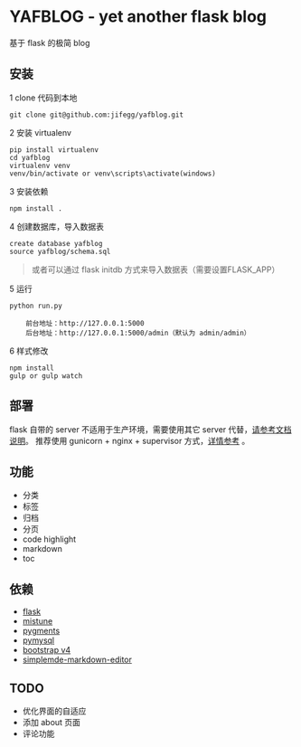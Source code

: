 # YAFBLOG - yet another flask blog
基于 flask 的极简 blog

## 安装

1 clone 代码到本地
```
git clone git@github.com:jifegg/yafblog.git
```

2 安装 virtualenv
```
pip install virtualenv
cd yafblog
virtualenv venv
venv/bin/activate or venv\scripts\activate(windows)
```

3 安装依赖
```
npm install .
```

4 创建数据库，导入数据表
```
create database yafblog
source yafblog/schema.sql
```
> 或者可以通过 flask initdb 方式来导入数据表（需要设置FLASK_APP）

5 运行
```
python run.py
```
        前台地址：http://127.0.0.1:5000
        后台地址：http://127.0.0.1:5000/admin（默认为 admin/admin）

6 样式修改
```
npm install
gulp or gulp watch
```

## 部署
flask 自带的 server 不适用于生产环境，需要使用其它 server 代替，[请参考文档说明](http://flask.pocoo.org/docs/0.12/deploying/#deployment)。
推荐使用 gunicorn + nginx + supervisor 方式，[详情参考](http://blog.gutown.com/article/2) 。


## 功能
* 分类
* 标签
* 归档
* 分页
* code highlight
* markdown
* toc


## 依赖
* [flask](https://github.com/pallets/flask)
* [mistune](https://github.com/lepture/mistune)
* [pygments](http://pygments.org/)
* [pymysql](https://github.com/PyMySQL/PyMySQL)
* [bootstrap v4](https://github.com/twbs/bootstrap)
* [simplemde-markdown-editor](https://github.com/NextStepWebs/simplemde-markdown-editor)

## TODO
* 优化界面的自适应
* 添加 about 页面
* 评论功能
